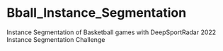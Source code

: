 # Bball_Instance_Segmentation
Instance Segmentation of Basketball games with DeepSportRadar 2022 Instance Segmentation Challenge
